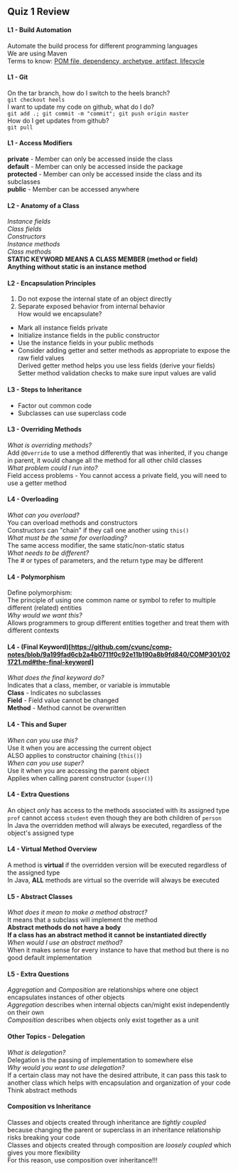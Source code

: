 ## Quiz 1 Review

#### L1 - Build Automation  
Automate the build process for different programming
languages  
We are using Maven  
Terms to know: [POM file, dependency, archetype, artifact,
lifecycle](https://github.com/cvunc/comp-notes/blob/main/COMP301/012721.md#maven)  

#### L1 - Git  
On the tar branch, how do I switch to the heels branch?  
`git checkout heels`  
I want to update my code on github, what do I do?  
`git add .; git commit -m "commit"; git push origin master`  
How do I get updates from github?  
`git pull`

#### L1 - Access Modifiers  
**private** - Member can only be accessed inside the class  
**default** - Member can only be accessed inside the package  
**protected** - Member can only be accessed inside the class
and its subclasses  
**public** - Member can be accessed anywhere  

#### L2 - Anatomy of a Class  
*Instance fields*  
*Class fields*  
*Constructors*  
*Instance methods*  
*Class methods*  
**STATIC KEYWORD MEANS A CLASS MEMBER (method or field)**  
**Anything without static is an instance method**  

#### L2 - Encapsulation Principles  
1. Do not expose the internal state of an object directly
2. Separate exposed behavior from internal behavior  
How would we encapsulate?  
- Mark all instance fields private
- Initialize instance fields in the public constructor
- Use the instance fields in your public methods
- Consider adding getter and setter methods as appropriate
  to expose the raw field values  
Derived getter method helps you use less fields (derive your
fields)  
Setter method validation checks to make sure input values
are valid  

#### L3 - Steps to Inheritance  
- Factor out common code
- Subclasses can use superclass code  

#### L3 - Overriding Methods  
*What is overriding methods?*  
Add `@Override` to use a method differently that was
inherited, if you change in parent, it would change all the
method for all other child classes  
*What problem could I run into?*  
Field access problems - You cannot access a private field,
you will need to use a getter method  

#### L4 - Overloading  
*What can you overload?*  
You can overload methods and constructors  
Constructors can "chain" if they call one another using
`this()`  
*What must be the same for overloading?*  
The same access modifier, the same static/non-static status  
*What needs to be different?*  
The # or types of parameters, and the return type may be
different  

#### L4 - Polymorphism  
Define polymorphism:  
The principle of using one common name or symbol to refer to
multiple different (related) entities  
*Why would we want this?*  
Allows programmers to group different entities together and
treat them with different contexts  

#### L4 - (Final Keyword)[https://github.com/cvunc/comp-notes/blob/9a199fad6cb2a4b0711f0c92e11b190a8b9fd840/COMP301/021721.md#the-final-keyword]  
*What does the final keyword do?*  
Indicates that a class, member, or variable is immutable  
**Class** - Indicates no subclasses  
**Field** - Field value cannot be changed  
**Method** - Method cannot be overwritten  

#### L4 - This and Super  
*When can you use this?*  
Use it when you are accessing the current object  
ALSO applies to constructor chaining (`this()`)  
*When can you use super?*  
Use it when you are accessing the parent object  
Applies when calling parent constructor (`super()`)  

#### L4 - Extra Questions  
An object *only* has access to the methods associated with
its assigned type  
`prof` cannot access `student` even though they are both
children of `person`  
In Java the overridden method will always be executed,
regardless of the object's assigned type  

#### L4 - Virtual Method Overview  
A method is **virtual** if the overridden version will be
executed regardless of the assigned type  
In Java, **ALL** methods are virtual so the override will
always be executed  

#### L5 - Abstract Classes  
*What does it mean to make a method abstract?*  
It means that a subclass will implement the method  
**Abstract methods do not have a body**  
**If a class has an abstract method it cannot be
instantiated directly**  
*When would I use an abstract method?*  
When it makes sense for every instance to have that method
but there is no good default implementation  

#### L5 - Extra Questions  
*Aggregation* and *Composition* are relationships where one
object encapsulates instances of other objects  
*Aggregation* describes when internal objects can/might
exist independently  on their own  
*Composition* describes when objects only exist together as
a unit  

#### Other Topics - Delegation  
*What is delegation?*  
Delegation is the passing of implementation to somewhere
else  
*Why would you want to use delegation?*  
If a certain class may not have the desired attribute, it
can pass this task to another class which helps with
encapsulation and organization of your code  
Think abstract methods  

#### Composition vs Inheritance  
Classes and objects created through inheritance are *tightly
coupled* because changing the parent or superclass in an
inheritance relationship risks breaking your code  
Classes and objects created through composition are *loosely
coupled* which gives you more flexibility  
For this reason, use composition over inheritance!!!  

